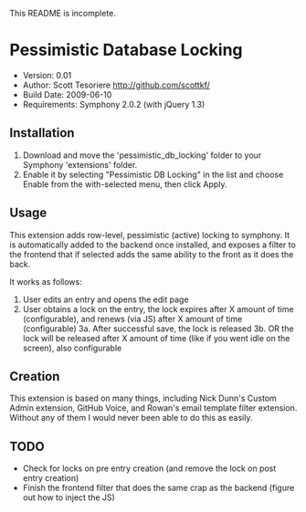 This README is incomplete.

# Pessimistic Database Locking

* Version: 0.01
* Author: Scott Tesoriere <http://github.com/scottkf/>
* Build Date: 2009-06-10
* Requirements: Symphony 2.0.2 (with jQuery 1.3)

## Installation

1. Download and move the 'pessimistic_db_locking' folder to your Symphony 'extensions' folder.
2. Enable it by selecting "Pessimistic DB Locking" in the list and choose Enable from the with-selected menu, then click Apply.

## Usage

This extension adds row-level, pessimistic (active) locking to symphony. It is automatically added to the backend once installed, and exposes a filter to the frontend that if selected adds the same ability to the front as it does the back. 

It works as follows:

1. User edits an entry and opens the edit page
2. User obtains a lock on the entry, the lock expires after X amount of time (configurable), and renews (via JS) after X amount of time (configurable)
3a. After successful save, the lock is released
3b. OR the lock will be released after X amount of time (like if you went idle on the screen), also configurable


## Creation

This extension is based on many things, including Nick Dunn's Custom Admin extension, GitHub Voice, and Rowan's email template filter extension. Without any of them I would never been able to do this as easily.

## TODO

- Check for locks on pre entry creation (and remove the lock on post entry creation)
- Finish the frontend filter that does the same crap as the backend (figure out how to inject the JS)